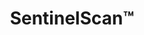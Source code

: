 ---
title: SentinelScan&trade;
subheading: Same-Day Repairs & Replacement Plan
intro:
  heading: Stay Ahead of Costly Repairs
  text: >-
    Tired of patching an old, leaky roof? We'll inspect it, make immediate repairs up to $1,000, and plan your comprehensive Roof Management System (RMS) all for just $299. This assessment delivers same-day fixes for urgent issues, a detailed roof health timeline, photo documentation, and a customized replacement timeline to save you up to $50,000 and headache.
  ctas:
    - text: Get Same-Day Repairs for $299 »
      url:
  icon: triangle-exclamation
  icon_color: danger
dual_panels:
  - heading: What’s really going on up there?
    image: https://placehold.co/1200x800
    image_alt:
    color: danger
    items:
      - Patch leaks on the spot—up to $1,000 value—for just $299*
      - Stop expensive leaks before the damage is catastrophic
      - Start planning ahead for unexpected expenses
  - heading: You’re Completely Covered&trade;
    image: https://placehold.co/1200x800
    image_alt:
    color: danger
    items:
      - See if you qualify to extend roof life by decades with spray coating
      - Save up to $50,000 through our cost-savings program*
      - Plan your comprehensive Roof Management System (RMS)
cta:
  heading: Stop Leaks for $299
  text: >-
    With over 25 years of guaranteed contracting experience under our belt, we understand not just what’s overhead but also what’s underneath. Old or leaky roof? Get started with a SentinelScan assessment today.
  ctas:
    - text: Schedule Assessment
      url:
---